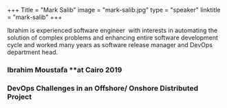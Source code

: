 +++ 
Title = "Mark Salib" 
image = "mark-salib.jpg"
type = "speaker" 
linktitle = "mark-salib" 
+++

Ibrahim is experienced software engineer  with interests in automating the solution of complex problems and enhancing entire software development cycle and worked many years as software release manager and DevOps department head.

### Ibrahim Moustafa ****at Cairo 2019**

### DevOps Challenges in an Offshore/ Onshore Distributed Project